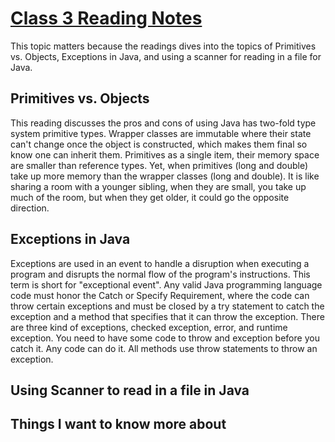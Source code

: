 # [Class 3 Reading Notes](https://github.com/snur206/reading-notes/blob/main/401/class3notes.md)

This topic matters because the readings dives into the topics of Primitives vs. Objects, Exceptions in Java, and using a scanner for reading in a file for Java. 

## Primitives vs. Objects

This reading discusses the pros and cons of using Java has two-fold type system primitive types. Wrapper classes are immutable where their state can't change once the object is constructed, which makes them final so know one can inherit them. Primitives as a single item, their memory space are smaller than reference types. Yet, when primitives (long and double) take up more memory than the wrapper classes (long and double). It is like sharing a room with a younger sibling, when they are small, you take up much of the room, but when they get older, it could go the opposite direction.   

## Exceptions in Java

Exceptions are used in an event to handle a disruption when executing a program and disrupts the normal flow of the program's instructions. This term is short for "exceptional event". Any valid Java programming language code must honor the Catch or Specify Requirement, where the code can throw certain exceptions and must be closed by a try statement to catch the exception and a method that specifies that it can throw the exception. There are three kind of exceptions, checked exception, error, and runtime exception. You need to have some code to throw and exception before you catch it. Any code can do it. All methods use throw statements to throw an exception.   

## Using Scanner to read in a file in Java





## Things I want to know more about


